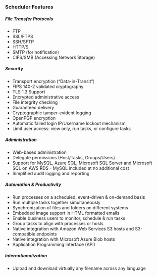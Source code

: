 
### Scheduler Features  

##### File Transfer Protocols

-   FTP
-   SSL/FTPS
-   SSH/SFTP
-   HTTP/S
-   SMTP (for notification)
-   CIFS/SMB (Accessing Network Storage)


##### Security

-   Transport encryption (“Data-in-Transit”)
-   FIPS 140-2 validated cryptography
-   TLS 1.3 Support
-   Encrypted administrative access
-   File integrity checking
-   Guaranteed delivery
-   Cryptographic tamper-evident logging
-   OpenPGP encryption
-   Automatic failed login IP/Username lockout mechanism
-   Limit user access: view only, run tasks, or configure tasks

##### Administration

-   Web-based administration
-   Delegate permissions (Host/Tasks, Groups/Users)
-   Support for MySQL, Azure SQL, Microsoft SQL Server and Microsoft SQL on AWS RDS - MySQL included at no additional cost
-   Simplified audit logging and reporting

##### Automation & Productivity

-   Run processes on a scheduled, event-driven & on-demand basis
-   Run multiple tasks together simultaneously
-   Synchronization of files and folders on different systems
-   Embedded image support in HTML formatted emails
-   Enable business users to monitor, schedule & run tasks
-   Group tasks to align with processes or hosts
-   Native integration with Amazon Web Services S3 hosts and S3-compatible endpoints
-   Native integration with Microsoft Azure Blob hosts 
-   Application Programming Interface (API)

##### Internationalization

-   Upload and download virtually any filename across any language




